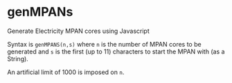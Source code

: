 # genMPANs

Generate Electricity MPAN cores using Javascript

Syntax is `genMPANS(n,s)` where `n` is the number of MPAN cores to be generated and `s` is the first (up to 11) characters to start the MPAN with (as a String).

An artificial limit of 1000 is imposed on `n`.
